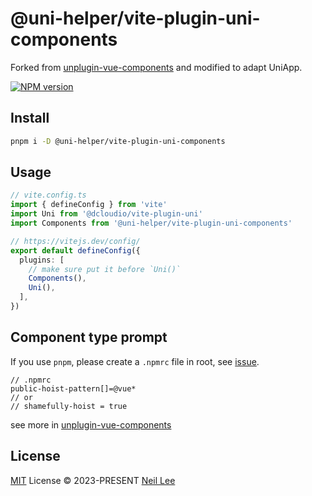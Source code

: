 # @uni-helper/vite-plugin-uni-components

Forked from [unplugin-vue-components](https://github.com/antfu/unplugin-vue-components) and modified to adapt UniApp.

[![NPM version](https://img.shields.io/npm/v/@uni-helper/vite-plugin-uni-components?color=a1b858&label=)](https://www.npmjs.com/package/@uni-helper/vite-plugin-uni-components)

## Install

```bash
pnpm i -D @uni-helper/vite-plugin-uni-components
```

## Usage

```ts
// vite.config.ts
import { defineConfig } from 'vite'
import Uni from '@dcloudio/vite-plugin-uni'
import Components from '@uni-helper/vite-plugin-uni-components'

// https://vitejs.dev/config/
export default defineConfig({
  plugins: [
    // make sure put it before `Uni()`
    Components(),
    Uni(),
  ],
})
```

## Component type prompt

If you use `pnpm`, please create a `.npmrc` file in root, see [issue](https://github.com/antfu/unplugin-vue-components/issues/389).

```
// .npmrc
public-hoist-pattern[]=@vue*
// or 
// shamefully-hoist = true
```

see more in [unplugin-vue-components](https://github.com/antfu/unplugin-vue-components#installation)

## License

[MIT](./LICENSE) License &copy; 2023-PRESENT [Neil Lee](https://github.com/zguolee)
